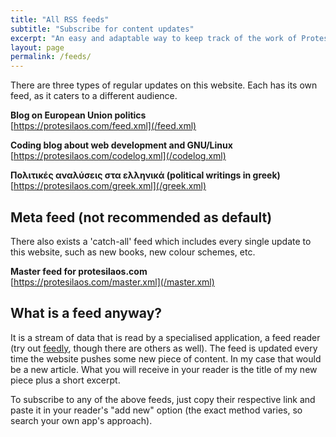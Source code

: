 ```yaml
---
title: "All RSS feeds"
subtitle: "Subscribe for content updates"
excerpt: "An easy and adaptable way to keep track of the work of Protesilaos Stavrou."
layout: page
permalink: /feeds/
---
```

There are three types of regular updates on this website. Each has its own feed, as it caters to a different audience.

**Blog on European Union politics**  
[https://protesilaos.com/feed.xml](/feed.xml)

**Coding blog about web development and GNU/Linux**  
[https://protesilaos.com/codelog.xml](/codelog.xml)

**Πολιτικές αναλύσεις στα ελληνικά (political writings in greek)**  
[https://protesilaos.com/greek.xml](/greek.xml)

## Meta feed (not recommended as default)

There also exists a 'catch-all' feed which includes every single update to this website, such as new books, new colour schemes, etc.

**Master feed for protesilaos.com**  
[https://protesilaos.com/master.xml](/master.xml)

## What is a feed anyway?

It is a stream of data that is read by a specialised application, a feed reader (try out [feedly](http://feedly.com/), though there are others as well). The feed is updated every time the website pushes some new piece of content. In my case that would be a new article. What you will receive in your reader is the title of my new piece plus a short excerpt.

To subscribe to any of the above feeds, just copy their respective link and paste it in your reader's "add new" option (the exact method varies, so search your own app's approach).
